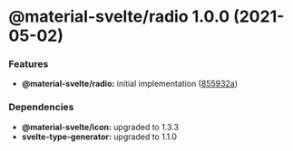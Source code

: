 # @material-svelte/radio 1.0.0 (2021-05-02)


### Features

* **@material-svelte/radio:** initial implementation ([855932a](https://github.com/material-svelte/material-svelte/commit/855932a71be841a97fb7af4665576155a7f06743))





### Dependencies

* **@material-svelte/icon:** upgraded to 1.3.3
* **svelte-type-generator:** upgraded to 1.1.0

